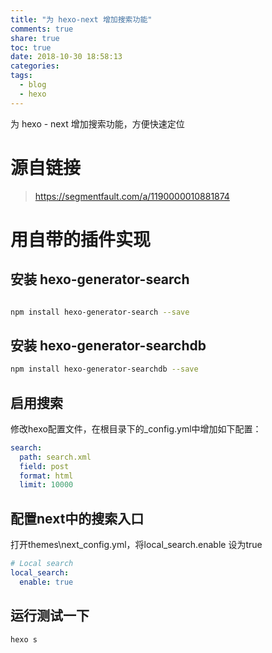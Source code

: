 ```yaml
---
title: "为 hexo-next 增加搜索功能"
comments: true
share: true
toc: true
date: 2018-10-30 18:58:13
categories:
tags:
  - blog
  - hexo
---
```


为 hexo - next 增加搜索功能，方便快速定位

<!--more-->


# 源自链接

> https://segmentfault.com/a/1190000010881874

# 用自带的插件实现

## 安装 hexo-generator-search

```bash

npm install hexo-generator-search --save

```

## 安装 hexo-generator-searchdb

```bash
npm install hexo-generator-searchdb --save
```

## 启用搜索
修改hexo配置文件，在根目录下的_config.yml中增加如下配置：
```yaml
search:
  path: search.xml
  field: post
  format: html
  limit: 10000

```

## 配置next中的搜索入口

打开themes\next_config.yml，将local_search.enable 设为true

```yaml
# Local search
local_search:
  enable: true


```

## 运行测试一下

```bash
hexo s
```